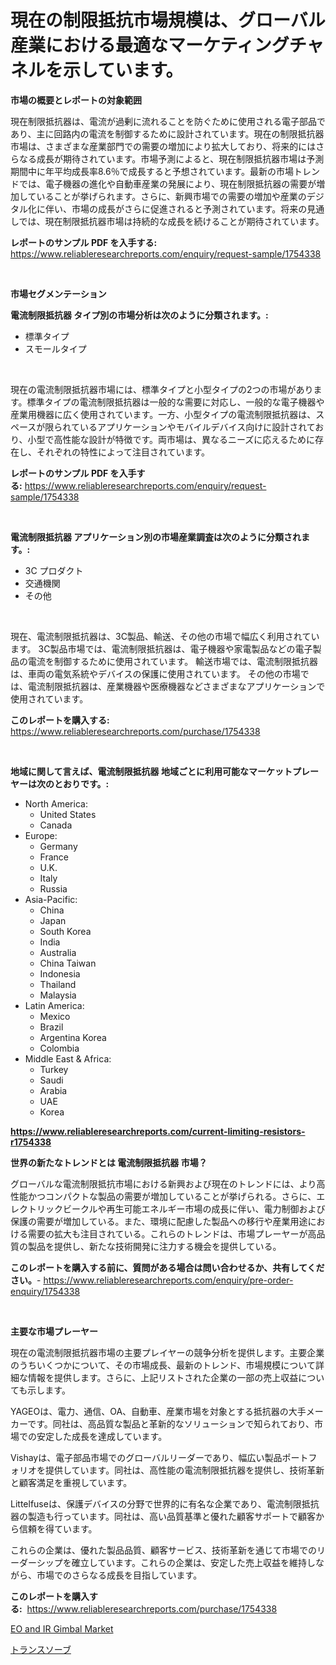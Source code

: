 <p><h1>現在の制限抵抗市場規模は、グローバル産業における最適なマーケティングチャネルを示しています。</h1></p><p><strong>市場の概要とレポートの対象範囲</strong></p>
<p><p>現在制限抵抗器は、電流が過剰に流れることを防ぐために使用される電子部品であり、主に回路内の電流を制御するために設計されています。現在の制限抵抗器市場は、さまざまな産業部門での需要の増加により拡大しており、将来的にはさらなる成長が期待されています。市場予測によると、現在制限抵抗器市場は予測期間中に年平均成長率8.6％で成長すると予想されています。最新の市場トレンドでは、電子機器の進化や自動車産業の発展により、現在制限抵抗器の需要が増加していることが挙げられます。さらに、新興市場での需要の増加や産業のデジタル化に伴い、市場の成長がさらに促進されると予測されています。将来の見通しでは、現在制限抵抗器市場は持続的な成長を続けることが期待されています。</p></p>
<p><strong>レポートのサンプル PDF を入手する:</strong> <a href="https://www.reliableresearchreports.com/enquiry/request-sample/1754338">https://www.reliableresearchreports.com/enquiry/request-sample/1754338</a></p>
<p>&nbsp;</p>
<p><strong>市場セグメンテーション</strong></p>
<p><strong>電流制限抵抗器 タイプ別の市場分析は次のように分類されます。:</strong></p>
<p><ul><li>標準タイプ</li><li>スモールタイプ</li></ul></p>
<p>&nbsp;</p>
<p><p>現在の電流制限抵抗器市場には、標準タイプと小型タイプの2つの市場があります。標準タイプの電流制限抵抗器は一般的な需要に対応し、一般的な電子機器や産業用機器に広く使用されています。一方、小型タイプの電流制限抵抗器は、スペースが限られているアプリケーションやモバイルデバイス向けに設計されており、小型で高性能な設計が特徴です。両市場は、異なるニーズに応えるために存在し、それぞれの特性によって注目されています。</p></p>
<p><strong>レポートのサンプル PDF を入手する:</strong>&nbsp;<a href="https://www.reliableresearchreports.com/enquiry/request-sample/1754338">https://www.reliableresearchreports.com/enquiry/request-sample/1754338</a></p>
<p>&nbsp;</p>
<p><strong> 電流制限抵抗器 アプリケーション別の市場産業調査は次のように分類されます。:</strong></p>
<p><ul><li>3C プロダクト</li><li>交通機関</li><li>その他</li></ul></p>
<p>&nbsp;</p>
<p><p>現在、電流制限抵抗器は、3C製品、輸送、その他の市場で幅広く利用されています。 3C製品市場では、電流制限抵抗器は、電子機器や家電製品などの電子製品の電流を制御するために使用されています。 輸送市場では、電流制限抵抗器は、車両の電気系統やデバイスの保護に使用されています。 その他の市場では、電流制限抵抗器は、産業機器や医療機器などさまざまなアプリケーションで使用されています。</p></p>
<p><strong>このレポートを購入する:</strong>&nbsp; <a href="https://www.reliableresearchreports.com/purchase/1754338">https://www.reliableresearchreports.com/purchase/1754338</a></p>
<p>&nbsp;</p>
<p><strong>地域に関して言えば、電流制限抵抗器 地域ごとに利用可能なマーケットプレーヤーは次のとおりです。:</strong></p>
<p><ul>
    <li>
        North America:
        <ul>
            <li>United States</li>
            <li>Canada</li>
        </ul>
    </li>
    <li>
        Europe:
        <ul>
            <li>Germany</li>
            <li>France</li>
            <li>U.K.</li>
            <li>Italy</li>
            <li>Russia</li>
        </ul>
    </li>
    <li>
        Asia-Pacific:
        <ul>
            <li>China</li>
            <li>Japan</li>
            <li>South Korea</li>
            <li>India</li>
            <li>Australia</li>
            <li>China Taiwan</li>
            <li>Indonesia</li>
            <li>Thailand</li>
            <li>Malaysia</li>
        </ul>
    </li>
    <li>
        Latin America:
        <ul>
            <li>Mexico</li>
            <li>Brazil</li>
            <li>Argentina Korea</li>
            <li>Colombia</li>
        </ul>
    </li>
    <li>
        Middle East & Africa:
        <ul>
            <li>Turkey</li>
            <li>Saudi</li>
            <li>Arabia</li>
            <li>UAE</li>
            <li>Korea</li>
        </ul>
    </li>
    </ul></p>
<p><strong><a href="https://www.reliableresearchreports.com/current-limiting-resistors-r1754338">https://www.reliableresearchreports.com/current-limiting-resistors-r1754338</a></strong>&nbsp;</p>
<p><strong>世界の新たなトレンドとは 電流制限抵抗器 市場？</strong></p>
<p><p>グローバルな電流制限抵抗市場における新興および現在のトレンドには、より高性能かつコンパクトな製品の需要が増加していることが挙げられる。さらに、エレクトリックビークルや再生可能エネルギー市場の成長に伴い、電力制御および保護の需要が増加している。また、環境に配慮した製品への移行や産業用途における需要の拡大も注目されている。これらのトレンドは、市場プレーヤーが高品質の製品を提供し、新たな技術開発に注力する機会を提供している。</p></p>
<p><strong>このレポートを購入する前に、質問がある場合は問い合わせるか、共有してください。</strong>- <a href="https://www.reliableresearchreports.com/enquiry/pre-order-enquiry/1754338">https://www.reliableresearchreports.com/enquiry/pre-order-enquiry/1754338</a></p>
<p>&nbsp;</p>
<p><strong>主要な市場プレーヤー</strong></p>
<p><p>現在の電流制限抵抗器市場の主要プレイヤーの競争分析を提供します。主要企業のうちいくつかについて、その市場成長、最新のトレンド、市場規模について詳細な情報を提供します。さらに、上記リストされた企業の一部の売上収益についても示します。</p><p>YAGEOは、電力、通信、OA、自動車、産業市場を対象とする抵抗器の大手メーカーです。同社は、高品質な製品と革新的なソリューションで知られており、市場での安定した成長を達成しています。</p><p>Vishayは、電子部品市場でのグローバルリーダーであり、幅広い製品ポートフォリオを提供しています。同社は、高性能の電流制限抵抗器を提供し、技術革新と顧客満足を重視しています。</p><p>Littelfuseは、保護デバイスの分野で世界的に有名な企業であり、電流制限抵抗器の製造も行っています。同社は、高い品質基準と優れた顧客サポートで顧客から信頼を得ています。</p><p>これらの企業は、優れた製品品質、顧客サービス、技術革新を通じて市場でのリーダーシップを確立しています。これらの企業は、安定した売上収益を維持しながら、市場でのさらなる成長を目指しています。</p></p>
<p><strong>このレポートを購入する:</strong>&nbsp;&nbsp;<a href="https://www.reliableresearchreports.com/purchase/1754338">https://www.reliableresearchreports.com/purchase/1754338</a></p>
<p><p><a href="https://angry-finch-aaf.notion.site/EO-and-IR-Gimbal-Market-Outlook-Industry-Overview-and-Forecast-2024-to-2031-2c381e946d534dcd9a722133436b02da">EO and IR Gimbal Market</a></p><p><a href="https://github.com/SantosDicki04/Market-Research-Report-List-1/blob/main/666747725344.md">トランスソーブ</a></p></p>